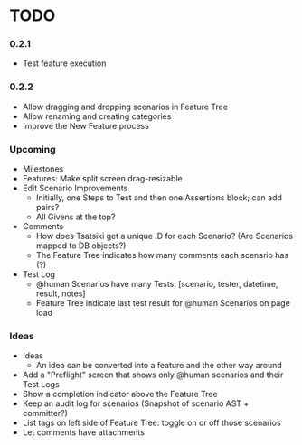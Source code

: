 # TODO

### 0.2.1

 - Test feature execution

### 0.2.2

 - Allow dragging and dropping scenarios in Feature Tree
 - Allow renaming and creating categories
 - Improve the New Feature process

### Upcoming

 - Milestones
 - Features: Make split screen drag-resizable
 - Edit Scenario Improvements
    - Initially, one Steps to Test and then one Assertions block; can add pairs?
    - All Givens at the top?
 - Comments
    - How does Tsatsiki get a unique ID for each Scenario? (Are Scenarios mapped to DB objects?)
    - The Feature Tree indicates how many comments each scenario has (?)
 - Test Log
   - @human Scenarios have many Tests: [scenario, tester, datetime, result, notes]
   - Feature Tree indicate last test result for @human Scenarios on page load

### Ideas

 - Ideas
    - An idea can be converted into a feature and the other way around
 - Add a "Preflight" screen that shows only @human scenarios and their Test Logs
 - Show a completion indicator above the Feature Tree
 - Keep an audit log for scenarios (Snapshot of scenario AST + committer?)
 - List tags on left side of Feature Tree: toggle on or off those scenarios
 - Let comments have attachments

